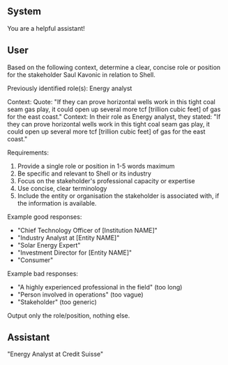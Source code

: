 ## System

You are a helpful assistant!

## User


Based on the following context, determine a clear, concise role or position for the stakeholder Saul Kavonic in relation to Shell.

Previously identified role(s): Energy analyst

Context:
Quote: "If they can prove horizontal wells work in this tight coal seam gas play, it could open up several more tcf [trillion cubic feet] of gas for the east coast."
Context: In their role as Energy analyst, they stated: "If they can prove horizontal wells work in this tight coal seam gas play, it could open up several more tcf [trillion cubic feet] of gas for the east coast."

Requirements:
1. Provide a single role or position in 1-5 words maximum
2. Be specific and relevant to Shell or its industry
3. Focus on the stakeholder's professional capacity or expertise
4. Use concise, clear terminology
5. Include the entity or organisation the stakeholder is associated with, if the information is available.

Example good responses:
- "Chief Technology Officer of [Institution NAME]"
- "Industry Analyst at [Entity NAME]"
- "Solar Energy Expert"
- "Investment Director for [Entity NAME]"
- "Consumer"

Example bad responses:
- "A highly experienced professional in the field" (too long)
- "Person involved in operations" (too vague)
- "Stakeholder" (too generic)

Output only the role/position, nothing else.


## Assistant

"Energy Analyst at Credit Suisse"

